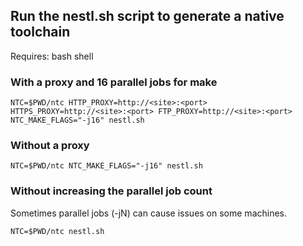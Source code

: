 ## Run the nestl.sh script to generate a native toolchain
Requires: bash shell

### With a proxy and 16 parallel jobs for make
```
NTC=$PWD/ntc HTTP_PROXY=http://<site>:<port> HTTPS_PROXY=http://<site>:<port> FTP_PROXY=http://<site>:<port> NTC_MAKE_FLAGS="-j16" nestl.sh
```

### Without a proxy
```
NTC=$PWD/ntc NTC_MAKE_FLAGS="-j16" nestl.sh
```

### Without increasing the parallel job count
Sometimes parallel jobs (-jN) can cause issues on some machines.
```
NTC=$PWD/ntc nestl.sh
```
